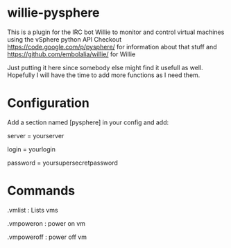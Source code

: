 willie-pysphere
===============

This is a plugin for the IRC bot Willie to monitor and control virtual machines using the vSphere python API
Checkout https://code.google.com/p/pysphere/ for information about that
stuff and https://github.com/embolalia/willie/ for Willie

Just putting it here since somebody else might find it usefull as well.
Hopefully I will have the time to add more functions as I need them.

Configuration
===============
Add a section named [pysphere] in your config and add:

server = yourserver

login = yourlogin

password = yoursupersecretpassword

Commands
===============
.vmlist
: Lists vms

.vmpoweron
: power on vm

.vmpoweroff
: power off vm
